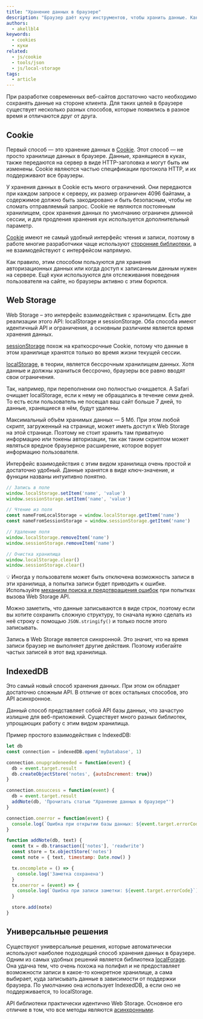 ```yaml
---
title: "Хранение данных в браузере"
description: "Браузер даёт кучу инструментов, чтобы хранить данные. Какой выбрать, чтобы в итоге не забивать гвозди микроскопом?"
authors:
  - akellbl4
keywords:
  - cookies
  - куки
related:
  - js/cookie
  - tools/json
  - js/local-storage
tags:
  - article
---
```


При разработке современных веб-сайтов достаточно часто необходимо сохранять данные на стороне клиента. Для таких целей в браузере существует несколько разных способов, которые появились в разное время и отличаются друг от друга.

## Cookie

Первый способ — это хранение данных в [Cookie](/js/cookie/). Этот способ — не просто хранилище данных в браузере. Данные, хранящиеся в куках, также передаются на сервер в виде HTTP-заголовка и могут быть им изменены. Cookie являются частью спецификации протокола HTTP, и их поддерживают все браузеры.

У хранения данных в Cookie есть много ограничений. Они передаются при каждом запросе к серверу, их размер ограничен 4096 байтами, а содержимое должно быть закодировано и быть безопасным, чтобы не сломать отправляемый запрос. Cookie не являются постоянным хранилищем, срок хранения данных по умолчанию ограничен длинной сессии, и для продления хранения кук используется дополнительный параметр.

[Cookie](/js/cookie/) имеют не самый удобный интерфейс чтения и записи, поэтому в работе многие разработчики чаще используют [сторонние библиотеки](/js/cookie/#na-praktike), а не взаимодействуют с интерфейсом напрямую.

Как правило, этим способом пользуются для хранения авторизационных данных или когда доступ к записанным данным нужен на сервере. Ещё куки используются для отслеживания поведения пользователя на сайте, но браузеры активно с этим борются.

## Web Storage

Web Storage – это интерфейс взаимодействия с хранилищем. Есть две реализации этого API: localStorage и sessionStorage. Оба способа имеют идентичный API и ограничения, а основным различием является время хранения данных.

[sessionStorage](/js/session-storage/) похож на краткосрочные Cookie, потому что данные в этом хранилище хранятся только во время жизни текущей сессии.

[localStorage](/js/local-storage/), в теории, является бессрочным хранилищем данных. Хотя данные и должны храниться бессрочно, браузеры все равно вводят свои ограничения.

Так, например, при переполнении оно полностью очищается. А Safari очищает localStorage, если к нему не обращались в течение семи дней. То есть если пользователь не посещал ваш сайт больше 7 дней, то данные, хранящиеся в нём, будут удалены.

Максимальный объём хранимых данных — 5 Мб. При этом любой скрипт, загруженный на странице, может иметь доступ к Web Storage на этой странице. Поэтому не стоит хранить там приватную информацию или токены авторизации, так как таким скриптом может являться вредное браузерное расширение, которое ворует информацию пользователя.

Интерфейс взаимодействия с этим видом хранилища очень простой и достаточно удобный. Данные хранятся в виде ключ-значение, и функции названы интуитивно понятно.

```js
// Запись в поле
window.localStorage.setItem('name', 'value')
window.sessionStorage.setItem('name', 'value')

// Чтение из поля
const nameFromLocalStorage = window.localStorage.getItem('name')
const nameFromSessionStorage = window.sessionStorage.getItem('name')

// Удаление поля
window.localStorage.removeItem('name')
window.sessionStorage.removeItem('name')

// Очистка хранилища
window.localStorage.clear()
window.sessionStorage.clear()
```

<aside>

💡 Иногда у пользователя может быть отключена возможность записи в эти хранилища, а попытка записи будет приводить к ошибке. Используйте [механизм поиска и предотвращения ошибок](/js/local-storage/#na-praktike) при попытках вызова Web Storage API.

</aside>

Можно заметить, что данные записываются в виде строк, поэтому если вы хотите сохранить сложную структуру, то сначала нужно сделать из неё строку с помощью `JSON.stringify()` и только после этого записывать.

Запись в Web Storage является синхронной. Это значит, что на время записи браузер не выполняет другие действия. Поэтому избегайте частых записей в этот вид хранилища.

## IndexedDB

Это самый новый способ хранения данных. При этом он обладает достаточно сложным API. В отличие от всех остальных способов, это API асинхронное.

Данный способ представляет собой API базы данных, что зачастую излишне для веб-приложений. Существует много разных библиотек, упрощающих работу с этим видом хранилища.

Пример простого взаимодействия с IndexedDB:

```js
let db
const connection = indexedDB.open('myDatabase', 1)

connection.onupgradeneeded = function(event) {
  db = event.target.result
  db.createObjectStore('notes', {autoIncrement: true})
}

connection.onsuccess = function(event) {
  db = event.target.result
  addNote(db, 'Прочитать статью "Хранение данных в браузере"')
}

connection.onerror = function(event) {
  console.log(`Ошибка при открытии базы данных: ${event.target.errorCode}`)
}

function addNote(db, text) {
  const tx = db.transaction(['notes'], 'readwrite')
  const store = tx.objectStore('notes')
  const note = { text, timestamp: Date.now() }

  tx.oncomplete = () => {
    console.log('Заметка сохранена')
  }
  tx.onerror = (event) => {
    console.log(`Ошибка при записи заметки: ${event.target.errorCode}`)
  }

  store.add(note)
}
```

## Универсальные решения

Существуют универсальные решения, которые автоматически используют наиболее подходящий способ хранения данных в браузере. Одним из самых удобных решений является библиотека [localForage](https://localforage.github.io/localForage/). Она удачна тем, что очень похожа на полифил и не предоставляет возможности записи в какое-то конкретное хранилище, а сама выбирает, куда записывать данные в зависимости от поддержки браузера. По умолчанию она использует IndexedDB, а если оно не поддерживается, то localStorage.

API библиотеки практически идентично Web Storage. Основное его отличие в том, что все методы являются [асинхронными](/js/async-in-js/).

